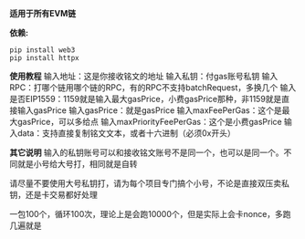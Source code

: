 **适用于所有EVM链**



**依赖:**
```
pip install web3
pip install httpx
```




**使用教程** 
输入地址：这是你接收铭文的地址
输入私钥：付gas账号私钥
输入RPC：打哪个链用哪个链的RPC，有的RPC不支持batchRequest，多换几个
输入是否EIP1559：1159就是输入最大gasPrice，小费gasPrice那种，非1159就是直接输入gasPrice
输入gasPrice：就是gasPrice
输入maxFeePerGas：这个是最大gasPrice，可以多给点
输入maxPriorityFeePerGas：这个是小费gasPrice
输入data：支持直接复制铭文文本，或者十六进制（必须0x开头）


**其它说明**
输入的私钥账号可以和接收铭文账号不是同一个，也可以是同一个。不同就是小号给大号打，相同就是自转

请尽量不要使用大号私钥打，请为每个项目专门搞个小号，不论是直接双压卖私钥，还是卡交易都好处理

一包100个，循环100次，理论上是会跑10000个，但是实际上会卡nonce，多跑几遍就是
